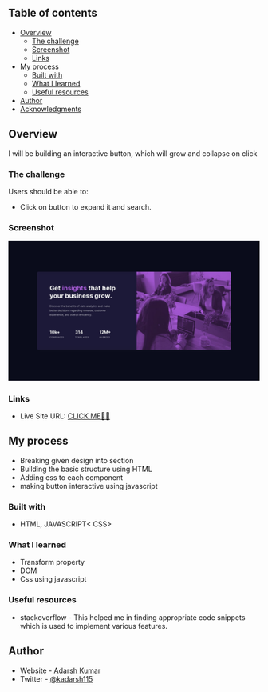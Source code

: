 
## Table of contents

- [Overview](#overview)
  - [The challenge](#the-challenge)
  - [Screenshot](#screenshot)
  - [Links](#links)
- [My process](#my-process)
  - [Built with](#built-with)
  - [What I learned](#what-i-learned)
  - [Useful resources](#useful-resources)
- [Author](#author)
- [Acknowledgments](#acknowledgments)


## Overview
I will be building an interactive button, which will grow and collapse on click

### The challenge

Users should be able to:

- Click on button to expand it and search.

### Screenshot

![](https://github.com/adarsh115/Frontend-Projects/blob/main/stats-preview-card-component-main/design/desktop-design.jpg)

### Links


- Live Site URL: [CLICK ME🐱‍🏍]()

## My process
- Breaking given design into section
- Building the basic structure using HTML
- Adding css to each component
- making button interactive using javascript

### Built with
- HTML, JAVASCRIPT< CSS>


### What I learned
- Transform property
- DOM
- Css using javascript

### Useful resources

- stackoverflow - This helped me in finding appropriate code snippets which is used to implement various features.

## Author

- Website - [Adarsh Kumar](https://meadarshkumar.netlify.app/)
- Twitter - [@kadarsh115](https://twitter.com/kadarsh115)




